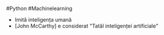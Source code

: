 #Python #Machinelearning
- Imită inteligența umană
- [John McCarthy] e considerat "Tatăl inteligenței artificiale"

